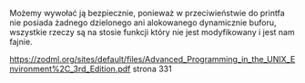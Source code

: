 Możemy wywołać ją bezpiecznie, ponieważ w przeciwieństwie do printfa nie posiada
żadnego dzielonego ani alokowanego dynamicznie buforu, wszystkie rzeczy są na
stosie funkcji który nie jest modyfikowany i jest nam fajnie.

https://zodml.org/sites/default/files/Advanced_Programming_in_the_UNIX_Environment%2C_3rd_Edition.pdf
strona 331
